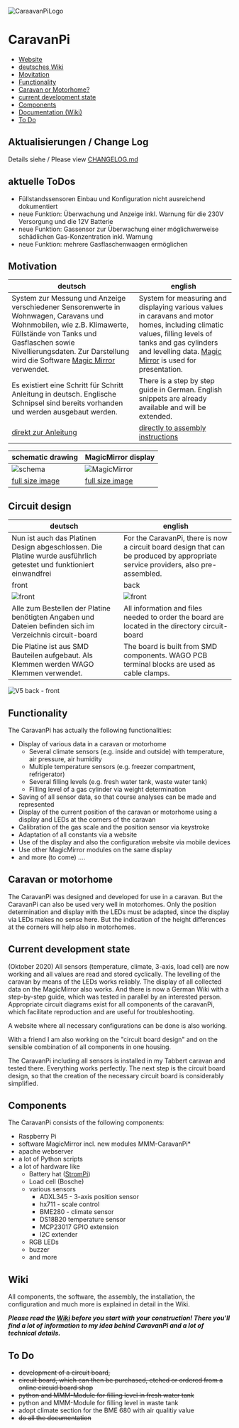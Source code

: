 ![CaraavanPiLogo](https://github.com/spitzlbergerj/CaravanPi/raw/master/images/CaravanPi-Logo.png)  
# CaravanPi

- [Website](https://www.CaravanPi.de)
- [deutsches Wiki](https://github.com/spitzlbergerj/CaravanPi/wiki/Home/)
- [Movitation](#motivation)
- [Functionality](#functionality)
- [Caravan or Motorhome?](#caravan-or-motorhome)
- [current development state](#current-development-state)
- [Components](#components)
- [Documentation (Wiki)](#wiki)
- [To Do](#to-do)

## Aktualisierungen / Change Log

Details siehe / Please view [CHANGELOG.md](https://github.com/spitzlbergerj/CaravanPi/blob/master/CHANGELOG.md)

## aktuelle ToDos

- Füllstandssensoren Einbau und Konfiguration nicht ausreichend dokumentiert
- neue Funktion: Überwachung und Anzeige inkl. Warnung für die 230V Versorgung und die 12V Batterie
- neue Funktion: Gassensor zur Überwachung einer möglichwerweise schädlichen Gas-Konzentration inkl. Warnung
- neue Funktion: mehrere Gasflaschenwaagen ermöglichen

## Motivation

deutsch | english
----- | -----
System zur Messung und Anzeige verschiedener Sensorenwerte in Wohnwagen, Caravans und Wohnmobilen, wie z.B. Klimawerte, Füllstände von Tanks und Gasflaschen sowie Nivellierungsdaten. Zur Darstellung wird die Software <a href="https://magicmirror.builders/">Magic Mirror</a> verwendet. | System for measuring and displaying various values in caravans and motor homes, including climatic values, filling levels of tanks and gas cylinders and levelling data. <a href="https://magicmirror.builders/">Magic Mirror</a> is used for presentation.
Es existiert eine Schritt für Schritt Anleitung in deutsch. Englische Schnipsel sind bereits vorhanden und werden ausgebaut werden.|There is a step by step guide in German. English snippets are already available and will be extended.
[direkt zur Anleitung](https://github.com/spitzlbergerj/CaravanPi/wiki/Home/)|[directly to assembly instructions](https://github.com/spitzlbergerj/CaravanPi/wiki/Wiki-Home-english)

schematic drawing | MagicMirror display
----- | -----
![schema](https://github.com/spitzlbergerj/CaravanPi/raw/master/images/CaravanPi-320.jpg) | ![MagicMirror](https://github.com/spitzlbergerj/CaravanPi/raw/master/images/CaravanPi-MagicMirror-320.jpg)
[full size image](https://github.com/spitzlbergerj/CaravanPi/raw/master/images/CaravanPi.jpg) | [full size image](https://github.com/spitzlbergerj/CaravanPi/raw/master/images/CaravanPi-MagicMirror.jpg) 

## Circuit design
deutsch | english
----- | -----
Nun ist auch das Platinen Design abgeschlossen. Die Platine wurde ausführlich getestet und funktioniert einwandfrei | For the CaravanPi, there is now a circuit board design that can be produced by appropriate service providers, also pre-assembled. 
front | back
![front](https://github.com/spitzlbergerj/CaravanPi/raw/master/images/doku/CaravanPi-Platine-Vorderseite.png) | ![front](https://github.com/spitzlbergerj/CaravanPi/raw/master/images/doku/CaravanPi-Platine-Rückseite.png) 
Alle zum Bestellen der Platine benötigten Angaben und Dateien befinden sich im Verzeichnis circuit-board | All information and files needed to order the board are located in the directory circuit-board
Die Platine ist aus SMD Bauteilen aufgebaut. Als Klemmen werden WAGO Klemmen verwendet. | The board is built from SMD components. WAGO PCB terminal blocks are used as cable clamps.

![V5 back - front](https://github.com/spitzlbergerj/CaravanPi/raw/master/images/doku/CaravanPi-Platine-V5-Fraont-Back.jpg) 

## Functionality
The CaravanPi has actually the following functionalities:
- Display of various data in a caravan or motorhome
  - Several climate sensors (e.g. inside and outside) with temperature, air pressure, air humidity
  - Multiple temperature sensors (e.g. freezer compartment, refrigerator)
  - Several filling levels (e.g. fresh water tank, waste water tank)
  - Filling level of a gas cylinder via weight determination
- Saving of all sensor data, so that course analyses can be made and represented
- Display of the current position of the caravan or motorhome using a display and LEDs at the corners of the caravan
- Calibration of the gas scale and the position sensor via keystroke
- Adaptation of all constants via a website 
- Use of the display and also the configuration website via mobile devices
- Use other MagicMirror modules on the same display
- and more (to come) ....

## Caravan or motorhome

The CaravanPi was designed and developed for use in a caravan. But the CaravanPi can also be used very well in motorhomes. Only the position determination and display with the LEDs must be adapted, since the display via LEDs makes no sense here. But the indication of the height differences at the corners will help also in motorhomes.

## Current development state

(Oktober 2020)
All sensors (temperature, climate, 3-axis, load cell) are now working and all values are read and stored cyclically. The levelling of the caravan by means of the LEDs works reliably. The display of all collected data on the MagicMirror also works. And there is now a German Wiki with a step-by-step guide, which was tested in parallel by an interested person. Appropriate circuit diagrams exist for all components of the caravanPi, which facilitate reproduction and are useful for troubleshooting. 

A website where all necessary configurations can be done is also working.

With a friend I am also working on the "circuit board design" and on the sensible combination of all components in one housing.

The CaravanPi including all sensors is installed in my Tabbert caravan and tested there. Everything works perfectly. The next step is the circuit board design, so that the creation of the necessary circuit board is considerably simplified.

## Components 

The CaravanPi consists of the following components:
- Raspberry Pi
- software MagicMirror incl. new modules MMM-CaravanPi*
- apache webserver
- a lot of Python scripts
- a lot of hardware like 
  - Battery hat ([StromPi](https://strompi.joy-it.net/))
  - Load cell (Bosche)
  - various sensors
    - ADXL345 - 3-axis position sensor
    - hx711 - scale control
    - BME280 - climate sensor
    - DS18B20 temperature sensor
    - MCP23017 GPIO extension
    - I2C extender
  - RGB LEDs
  - buzzer
  - and more

## Wiki

All components, the software, the assembly, the installation, the configuration and much more is explained in detail in the Wiki.

***Please read the [Wiki](https://github.com/spitzlbergerj/CaravanPi/wiki) before you start with your construction! There you'll find a lot of information to my idea behind CaravanPi and a lot of technical details.***

## To Do
- ~~development of a circuit board,~~
- ~~circuit board, which can then be purchased, etched or ordered from a online circuid board shop~~
- ~~python and MMM-Module for filling level in fresh water tank~~
- python and MMM-Module for filling level in waste tank
- adopt climate section for the BME 680 with air qualitiy value
- ~~do all the documentation~~

